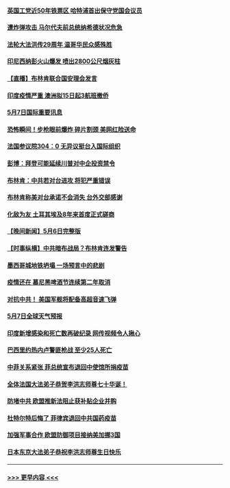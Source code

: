#### [英国工党近50年铁票区 哈特浦首出保守党国会议员](../pages/prog202/a103113010.md?t=05072301) 
#### [遭炸弹攻击 马尔代夫前总统纳希德状况危急](../pages/prog202/a103112953.md?t=05072301) 
#### [法轮大法洪传29周年 温哥华民众感殊胜](../pages/prog202/a103112958.md?t=05072301) 
#### [印尼西纳彭火山爆发 喷出2800公尺烟灰柱](../pages/prog202/a103112932.md?t=05072301) 
#### [【直播】布林肯联合国安理会发言](../pages/prog202/a103112915.md?t=05072301) 
#### [印度疫情严重 澳洲拟15日起3航班撤侨](../pages/prog202/a103112809.md?t=05072301) 
#### [5月7日国际重要讯息](../pages/prog202/a103112781.md?t=05072301) 
#### [恐怖瞬间！步枪眼前爆炸 碎片割颈 美网红险送命](../pages/prog202/a103112740.md?t=05072301) 
#### [法国参议院304：0 无异议挺台入国际组织](../pages/prog202/a103112688.md?t=05072301) 
#### [彭博：拜登可能延续川普对中企投资禁令](../pages/prog202/a103112701.md?t=05072301) 
#### [布林肯：中共若对台进攻 将犯严重错误](../pages/prog202/a103112653.md?t=05072301) 
#### [布林肯称美对台承诺不会消失 台外交部感谢](../pages/prog202/a103111829.md?t=05072301) 
#### [化敌为友 土耳其埃及8年来首度正式磋商](../pages/prog202/a103112612.md?t=05072301) 
#### [【晚间新闻】5月6日完整版](../pages/prog202/a103112555.md?t=05072301) 
#### [【时事纵横】中共暗布战局？布林肯连发警告](../pages/prog202/a103112517.md?t=05072301) 
#### [墨西哥城地铁坍塌 一场预言中的悲剧](../pages/prog202/a103111679.md?t=05072301) 
#### [疫情还在 慕尼黑啤酒节连续第二年取消](../pages/prog202/a103110762.md?t=05072301) 
#### [对抗中共！ 美国军舰将配备高超音速飞弹](../pages/prog202/a103112006.md?t=05072301) 
#### [5月7日全球天气预报](../pages/prog202/a103112454.md?t=05072301) 
#### [印度新增感染和死亡数再破纪录 网传视频令人揪心](../pages/prog202/a103112342.md?t=05072301) 
#### [巴西里约热内卢警匪枪战 至少25人死亡](../pages/prog202/a103112412.md?t=05072301) 
#### [中菲关系紧张 菲总统宣布退回中使馆所捐疫苗](../pages/prog202/a103112325.md?t=05072301) 
#### [全体法国大法弟子恭贺李洪志师尊七十华诞！](../pages/prog202/a103112374.md?t=05072301) 
#### [防堵中共 欧盟推新法阻止获补贴企业并购](../pages/prog202/a103112326.md?t=05072301) 
#### [杜特尔特后悔了 菲律宾退回中共国药疫苗](../pages/prog202/a103112356.md?t=05072301) 
#### [加强军事合作 欧盟防御项目接纳美加挪3国](../pages/prog202/a103112134.md?t=05072301) 
#### [日本东京大法弟子恭祝李洪志师尊生日快乐](../pages/prog202/a103112305.md?t=05072301) 

----
#### [ >>> 更早内容 <<< ](../indexes/prog202-earlier.md)
